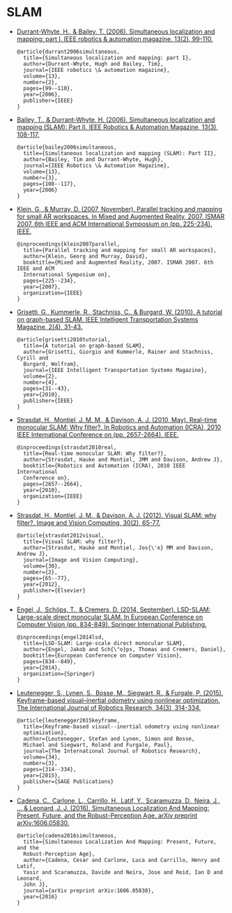 # SLAM

- [Durrant-Whyte, H., & Bailey, T. (2006). Simultaneous localization and
  mapping: part I. IEEE robotics & automation magazine, 13(2),
  99-110.][DurrantBailey2006]

    ```
    @article{durrant2006simultaneous,
      title={Simultaneous localization and mapping: part I},
      author={Durrant-Whyte, Hugh and Bailey, Tim},
      journal={IEEE robotics \& automation magazine},
      volume={13},
      number={2},
      pages={99--110},
      year={2006},
      publisher={IEEE}
    }
    ```

- [Bailey, T., & Durrant-Whyte, H. (2006). Simultaneous localization and
  mapping (SLAM): Part II. IEEE Robotics & Automation Magazine, 13(3),
  108-117.][BaileyDurrant2006]

  ```
  @article{bailey2006simultaneous,
    title={Simultaneous localization and mapping (SLAM): Part II},
    author={Bailey, Tim and Durrant-Whyte, Hugh},
    journal={IEEE Robotics \& Automation Magazine},
    volume={13},
    number={3},
    pages={108--117},
    year={2006}
  }
  ```

- [Klein, G., & Murray, D. (2007, November). Parallel tracking and mapping for
  small AR workspaces.  In Mixed and Augmented Reality, 2007. ISMAR 2007. 6th
  IEEE and ACM International Symposium on (pp. 225-234).
  IEEE.][KleinMurray2007]

  ```
  @inproceedings{klein2007parallel,
    title={Parallel tracking and mapping for small AR workspaces},
    author={Klein, Georg and Murray, David},
    booktitle={Mixed and Augmented Reality, 2007. ISMAR 2007. 6th IEEE and ACM
    International Symposium on},
    pages={225--234},
    year={2007},
    organization={IEEE}
  }
  ```

- [Grisetti, G., Kummerle, R., Stachniss, C., & Burgard, W. (2010). A tutorial
  on graph-based SLAM. IEEE Intelligent Transportation Systems Magazine, 2(4),
  31-43.][GrisettiEtAl2010]

  ```
  @article{grisetti2010tutorial,
    title={A tutorial on graph-based SLAM},
    author={Grisetti, Giorgio and Kummerle, Rainer and Stachniss, Cyrill and
    Burgard, Wolfram},
    journal={IEEE Intelligent Transportation Systems Magazine},
    volume={2},
    number={4},
    pages={31--43},
    year={2010},
    publisher={IEEE}
  }
  ```

- [Strasdat, H., Montiel, J. M. M., & Davison, A. J. (2010, May). Real-time
  monocular SLAM: Why filter?. In Robotics and Automation (ICRA), 2010 IEEE
  International Conference on (pp. 2657-2664). IEEE.][StrasdatEtAl2010]

  ```
  @inproceedings{strasdat2010real,
    title={Real-time monocular SLAM: Why filter?},
    author={Strasdat, Hauke and Montiel, JMM and Davison, Andrew J},
    booktitle={Robotics and Automation (ICRA), 2010 IEEE International
    Conference on},
    pages={2657--2664},
    year={2010},
    organization={IEEE}
  }
  ```

- [Strasdat, H., Montiel, J. M., & Davison, A. J. (2012). Visual SLAM: why
  filter?. Image and Vision Computing, 30(2), 65-77.][StrasdatEtAl2012]

  ```
  @article{strasdat2012visual,
    title={Visual SLAM: why filter?},
    author={Strasdat, Hauke and Montiel, Jos{\'e} MM and Davison, Andrew J},
    journal={Image and Vision Computing},
    volume={30},
    number={2},
    pages={65--77},
    year={2012},
    publisher={Elsevier}
  }
  ```

- [Engel, J., Schöps, T., & Cremers, D. (2014, September). LSD-SLAM:
  Large-scale direct monocular SLAM. In European Conference on Computer Vision
  (pp. 834-849). Springer International Publishing.][EngelEtAl2014]

  ```
  @inproceedings{engel2014lsd,
    title={LSD-SLAM: Large-scale direct monocular SLAM},
    author={Engel, Jakob and Sch{\"o}ps, Thomas and Cremers, Daniel},
    booktitle={European Conference on Computer Vision},
    pages={834--849},
    year={2014},
    organization={Springer}
  }
  ```

- [Leutenegger, S., Lynen, S., Bosse, M., Siegwart, R., & Furgale, P. (2015).
  Keyframe-based visual–inertial odometry using nonlinear optimization. The
  International Journal of Robotics Research, 34(3),
  314-334.][LuteneggerEtAl2015]

  ```
  @article{leutenegger2015keyframe,
    title={Keyframe-based visual--inertial odometry using nonlinear
    optimization},
    author={Leutenegger, Stefan and Lynen, Simon and Bosse,
    Michael and Siegwart, Roland and Furgale, Paul},
    journal={The International Journal of Robotics Research},
    volume={34},
    number={3},
    pages={314--334},
    year={2015},
    publisher={SAGE Publications}
  }
  ```

- [Cadena, C., Carlone, L., Carrillo, H., Latif, Y., Scaramuzza, D., Neira, J.,
  ... & Leonard, J. J.  (2016). Simultaneous Localization And Mapping: Present,
  Future, and the Robust-Perception Age.  arXiv preprint
  arXiv:1606.05830.][CadenaEtAl2016]

  ```
  @article{cadena2016simultaneous,
    title={Simultaneous Localization And Mapping: Present, Future, and the
    Robust-Perception Age},
    author={Cadena, Cesar and Carlone, Luca and Carrillo, Henry and Latif,
    Yasir and Scaramuzza, Davide and Neira, Jose and Reid, Ian D and Leonard,
    John J},
    journal={arXiv preprint arXiv:1606.05830},
    year={2016}
  }
  ```

[DurrantBailey2006]: https://people.eecs.berkeley.edu/~pabbeel/cs287-fa09/readings/Durrant-Whyte_Bailey_SLAM-tutorial-I.pdf
[BaileyDurrant2006]: http://www-personal.acfr.usyd.edu.au/tbailey/papers/slamtute2.pdf
[KleinMurray2007]: http://www.robots.ox.ac.uk/~gk/publications/KleinMurray2007ISMAR.pdf
[GrisettiEtAl2010]: http://www2.informatik.uni-freiburg.de/~stachnis/pdf/grisetti10titsmag.pdf
[StrasdatEtAl2010]: https://www.doc.ic.ac.uk/~ajd/Publications/strasdat_etal_icra2010.pdf
[StrasdatEtAl2012]: https://www.doc.ic.ac.uk/~ajd/Publications/strasdat_etal_ivc2012.pdf
[EngelEtAl2014]: https://vision.in.tum.de/_media/spezial/bib/engel14eccv.pdf
[LuteneggerEtAl2015]: http://www.roboticsproceedings.org/rss09/p37.pdf
[CadenaEtAl2016]: http://www.arxiv.org/pdf/1606.05830v2.pdf
